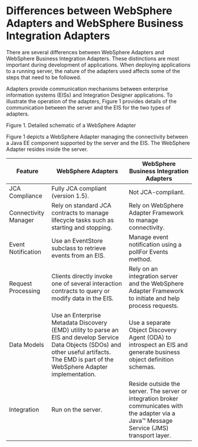 <!-- image -->

# Differences between WebSphere Adapters and WebSphere Business Integration Adapters

There are several differences between WebSphere Adapters
and WebSphere Business Integration Adapters.
These distinctions are most important during development of applications.
When deploying applications to a running server, the nature of the
adapters used affects some of the steps that need to be followed.

Adapters provide communication mechanisms between enterprise information
systems (EISs) and Integration Designer applications. To illustrate
the operation of the adapters, Figure 1 
provides details of the communication between the server and the EIS
for the two types of adapters.

Figure 1. Detailed schematic of a WebSphere Adapter

<!-- image -->

Figure 1  depicts
a WebSphere Adapter managing the connectivity
between a Java EE component supported by the server and the EIS. The WebSphere Adapter resides inside the server.

| Feature              | WebSphere Adapters                                                                                                                                                                              | WebSphere Business Integration Adapters                                                                                                      |
|----------------------|-------------------------------------------------------------------------------------------------------------------------------------------------------------------------------------------------|----------------------------------------------------------------------------------------------------------------------------------------------|
| JCA Compliance       | Fully JCA compliant (version 1.5).                                                                                                                                                              | Not JCA-compliant.                                                                                                                           |
| Connectivity Manager | Rely on standard JCA contracts to manage lifecycle tasks such as starting and stopping.                                                                                                         | Rely on WebSphere Adapter Framework to manage connectivity.                                                                                  |
| Event Notification   | Use an EventStore subclass to retrieve events from an EIS.                                                                                                                                      | Manage event notification using a pollFor Events method.                                                                                     |
| Request Processing   | Clients directly invoke one of several interaction contracts to query or modify data in the EIS.                                                                                                | Rely on an integration server and the WebSphere Adapter Framework to initiate and help process requests.                                     |
| Data Models          | Use an Enterprise Metadata Discovery (EMD) utility to parse an EIS and develop Service Data Objects (SDOs) and other useful artifacts. The EMD is part of the WebSphere Adapter implementation. | Use a separate Object Discovery Agent (ODA) to introspect an EIS and generate business object definition schemas.                            |
| Integration          | Run on the server.                                                                                                                                                                              | Reside outside the server. The server or integration broker communicates with the adapter via a Java™ Message Service (JMS) transport layer. |